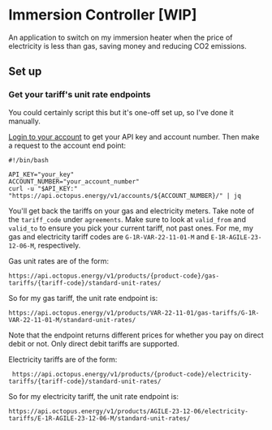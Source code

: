 # Immersion Controller [WIP]

An application to switch on my immersion heater when the price of electricity is less than gas, saving money and reducing CO2 emissions.

## Set up

### Get your tariff's unit rate endpoints

You could certainly script this but it's one-off set up, so I've done it manually.

[Login to your account](https://octopus.energy/dashboard/new/accounts/personal-details) to get your API key and account number. Then make a request to the account end point:

```commandline
#!/bin/bash

API_KEY="your_key"
ACCOUNT_NUMBER="your_account_number"
curl -u "$API_KEY:" "https://api.octopus.energy/v1/accounts/${ACCOUNT_NUMBER}/" | jq
```

You'll get back the tariffs on your gas and electricity meters.
Take note of the `tariff_code` under `agreements`.
Make sure to look at `valid_from` and `valid_to` to ensure you pick your current tariff, not past ones.
For me, my gas and electricity tariff codes are `G-1R-VAR-22-11-01-M` and `E-1R-AGILE-23-12-06-M`, respectively.

Gas unit rates are of the form:

```
https://api.octopus.energy/v1/products/{product-code}/gas-tariffs/{tariff-code}/standard-unit-rates/
```

So for my gas tariff, the unit rate endpoint is:

```commandline
https://api.octopus.energy/v1/products/VAR-22-11-01/gas-tariffs/G-1R-VAR-22-11-01-M/standard-unit-rates/
```

Note that the endpoint returns different prices for whether you pay on direct debit or not. Only direct debit tariffs are supported. 

Electricity tariffs are of the form:

```commandline
 https://api.octopus.energy/v1/products/{product-code}/electricity-tariffs/{tariff-code}/standard-unit-rates/
```

So for my electricity tariff, the unit rate endpoint is:

```commandline
https://api.octopus.energy/v1/products/AGILE-23-12-06/electricity-tariffs/E-1R-AGILE-23-12-06-M/standard-unit-rates/
```
